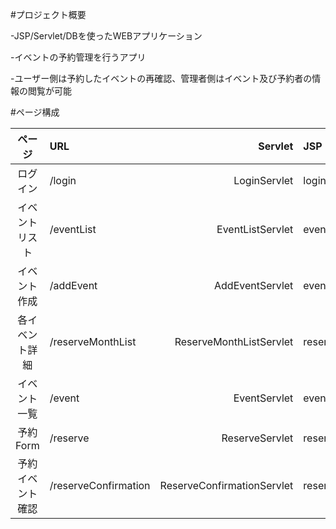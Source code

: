 #プロジェクト概要

-JSP/Servlet/DBを使ったWEBアプリケーション

-イベントの予約管理を行うアプリ

-ユーザー側は予約したイベントの再確認、管理者側はイベント及び予約者の情報の閲覧が可能

#ページ構成

| ページ | URL | Servlet | JSP |
|:------:|:----|--------:|:------|
| ログイン | /login | LoginServlet | login.jsp |
| イベントリスト | /eventList |EventListServlet | eventList.jsp |
| イベント作成 | /addEvent | AddEventServlet | eventAdd.jsp |
| 各イベント詳細 | /reserveMonthList | ReserveMonthListServlet | reserveMonthList.jsp |
| イベント一覧 | /event | EventServlet | event.jsp |
| 予約Form | /reserve | ReserveServlet | reserveForm.jsp |
| 予約イベント確認 | /reserveConfirmation | ReserveConfirmationServlet | reserveConfirmationDone.jsp |

